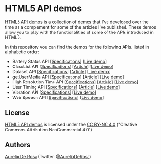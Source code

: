 # HTML5 API demos #
[HTML5 API demos](https://github.com/AurelioDeRosa/HTML5-API-demos) is a collection of demos that I've developed over the time as a complement for some of the articles I've published. These demos allow you to play with the functionalities of some of the APIs introduced in HTML5.

In this repository you can find the demos for the following APIs, listed in alphabetic order:
- Battery Status API [[Specifications](http://www.w3.org/TR/battery-status/)] [[Live demo](http://aurelio.audero.it/demo/battery-status-api-demo.html)]
- ClassList API [[Specifications](http://dom.spec.whatwg.org/#dom-element-classlist)] [[Article](http://www.sitepoint.com/exploring-classlist-api/)] [[Live demo](http://aurelio.audero.it/demo/classlist-api-demo.html)]
- Dataset API [[Specifications](http://www.w3.org/TR/html5/dom.html#dom-dataset)] [[Article](http://www.sitepoint.com/managing-custom-data-html5-dataset-api/)] [[Live demo](http://aurelio.audero.it/demo/dataset-api-demo.html)]
- getUserMedia API [[Specifications](http://dev.w3.org/2011/webrtc/editor/getusermedia.html)] [[Article](http://www.sitepoint.com/introduction-getusermedia-api/)] [[Live demo](http://aurelio.audero.it/demo/getusermedia-api-demo.html)]
- High Resolution Time API [[Specifications](http://www.w3.org/TR/hr-time/)] [[Article](http://www.sitepoint.com/discovering-the-high-resolution-time-api/)] [[Live demo](http://aurelio.audero.it/demo/high-resolution-time-api-demo.html)]
- User Timing API [[Specifications](http://www.w3.org/TR/user-timing/)] [[Article](http://www.sitepoint.com/discovering-user-timing-api/)] [[Live demo](http://aurelio.audero.it/demo/user-timing-api-demo.html)]
- Vibration API [[Specifications](http://www.w3.org/TR/vibration/)] [[Live demo](http://aurelio.audero.it/demo/vibration-api-demo.html)]
- Web Speech API [[Specifications](https://dvcs.w3.org/hg/speech-api/raw-file/tip/speechapi.html)] [[Live demo](http://aurelio.audero.it/demo/web-speech-api-demo.html)]

## License ##
[HTML5 API demos](https://github.com/AurelioDeRosa/HTML5-API-demos) is licensed under the
[CC BY-NC 4.0](http://creativecommons.org/licenses/by-nc/4.0/) ("Creative Commons Attribution NonCommercial 4.0")

## Authors ##
[Aurelio De Rosa](http://www.audero.it) (Twitter: [@AurelioDeRosa](https://twitter.com/AurelioDeRosa))